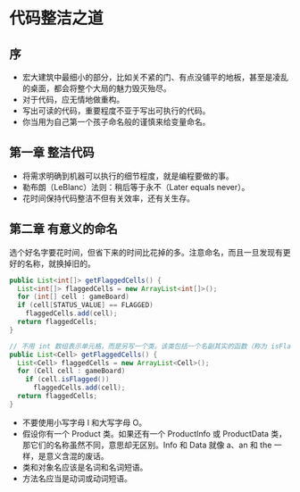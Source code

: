 # 代码整洁之道

## 序

- 宏大建筑中最细小的部分，比如关不紧的门、有点没铺平的地板，甚至是凌乱的桌面，都会将整个大局的魅力毁灭殆尽。
- 对于代码，应无情地做重构。
- 写出可读的代码，重要程度不亚于写出可执行的代码。
- 你当用为自己第一个孩子命名般的谨慎来给变量命名。

## 第一章 整洁代码

- 将需求明确到机器可以执行的细节程度，就是编程要做的事。
- 勒布朗（LeBlanc）法则：稍后等于永不（Later equals never）。
- 花时间保持代码整洁不但有关效率，还有关生存。

## 第二章 有意义的命名

选个好名字要花时间，但省下来的时间比花掉的多。注意命名，而且一旦发现有更好的名称，就换掉旧的。

```java
public List<int[]> getFlaggedCells() {
  List<int[]> flaggedCells = new ArrayList<int[]>();
  for (int[] cell : gameBoard)
  if (cell[STATUS_VALUE] == FLAGGED)
    flaggedCells.add(cell);
  return flaggedCells;
}

// 不用 int 数组表示单元格，而是另写一个类。该类包括一个名副其实的函数（称为 isFlagged），从而掩盖住那个 Magic Value。
public List<Cell> getFlaggedCells() {
  List<Cell> flaggedCells = new ArrayList<Cell>();
  for (Cell cell : gameBoard)
    if (cell.isFlagged())
      flaggedCells.add(cell);
  return flaggedCells;
}
```

- 不要使用小写字母 l 和大写字母 O。
- 假设你有一个 Product 类。如果还有一个 ProductInfo 或 ProductData 类，那它们的名称虽然不同，意思却无区别。Info 和 Data 就像 a、an 和 the 一样，是意义含混的废话。
- 类和对象名应该是名词和名词短语。
- 方法名应当是动词或动词短语。
